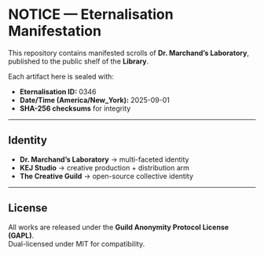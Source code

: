 # NOTICE — Eternalisation Manifestation

This repository contains manifested scrolls of **Dr. Marchand’s Laboratory**, published to the public shelf of the **Library**.

Each artifact here is sealed with:
- **Eternalisation ID:** 0346  
- **Date/Time (America/New_York):** 2025-09-01  
- **SHA-256 checksums** for integrity  

---

## Identity
- **Dr. Marchand’s Laboratory** → multi-faceted identity  
- **KEJ Studio** → creative production + distribution arm  
- **The Creative Guild** → open-source collective identity  

---

## License
All works are released under the **Guild Anonymity Protocol License (GAPL)**.  
Dual-licensed under MIT for compatibility.  